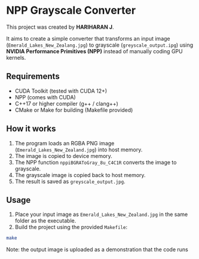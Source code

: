 # NPP Grayscale Converter

This project was created by **HARIHARAN J**.

It aims to create a simple converter that transforms an input image (`Emerald_Lakes_New_Zealang.jpg`) to grayscale (`greyscale_output.ipg`) using **NVIDIA Performance Primitives (NPP)** instead of manually coding GPU kernels.

## Requirements

- CUDA Toolkit (tested with CUDA 12+)
- NPP (comes with CUDA)
- C++17 or higher compiler (g++ / clang++)
- CMake or Make for building (Makefile provided)

## How it works

1. The program loads an RGBA PNG image (`Emerald_Lakes_New_Zealand.jpg`) into host memory.
2. The image is copied to device memory.
3. The NPP function `nppiBGRAToGray_8u_C4C1R` converts the image to grayscale.
4. The grayscale image is copied back to host memory.
5. The result is saved as `greyscale_output.jpg`.

## Usage

1. Place your input image as `Emerald_Lakes_New_Zealand.jpg` in the same folder as the executable.
2. Build the project using the provided `Makefile`:

```bash
make
```

Note: the output image is uploaded as a demonstration that the code runs